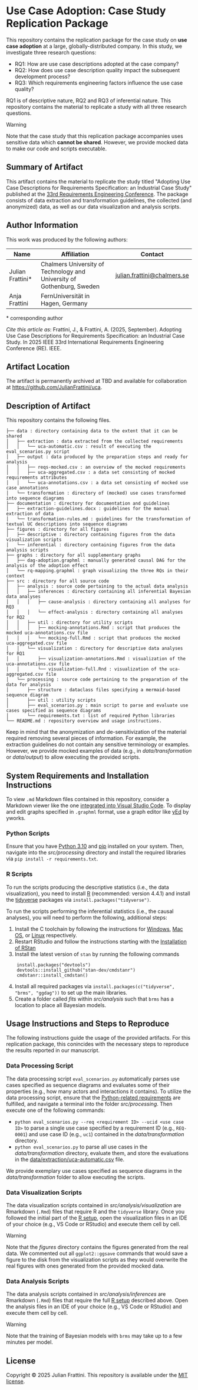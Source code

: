 # Use Case Adoption: Case Study Replication Package

This repository contains the replication package for the case study on **use case adoption** at a large, globally-distributed company.
In this study, we investigate three research questions:

- RQ1: How are use case descriptions adopted at the case company?
- RQ2: How does use case description quality impact the subsequent development process?
- RQ3: Which requirements engineering factors influence the use case quality?

RQ1 is of descriptive nature, RQ2 and RQ3 of inferential nature.
This repository contains the material to replicate a study with all three research questions.

> [!WARNING]
> Note that the case study that this replication package accompanies uses sensitive data which **cannot be shared**. However, we provide mocked data to make our code and scripts executable.

## Summary of Artifact

This artifact contains the material to replicate the study titled "Adopting Use Case Descriptions for Requirements Specification: an Industrial Case Study" published at the [33rd Requirements Engineering Conference](https://conf.researchr.org/home/RE-2025).
The package consists of data extraction and transformation guidelines, the collected (and anonymized) data, as well as our data visualization and analysis scripts.

## Author Information

This work was produced by the following authors:

| Name | Affiliation | Contact |
|---|---|---|
| Julian Frattini\* | Chalmers University of Technology and University of Gothenburg, Sweden | julian.frattini@chalmers.se |
| Anja Frattini | FernUniversität in Hagen, Germany | |

\* corresponding author

*Cite this article as*: Frattini, J., & Frattini, A. (2025, September). Adopting Use Case Descriptions for Requirements Specification: an Industrial Case Study. In 2025 IEEE 33rd International Requirements Engineering Conference (RE). IEEE.

## Artifact Location

The artifact is permanently archived at TBD and available for collaboration at https://github.com/JulianFrattini/uca.

## Description of Artifact

This repository contains the following files.

```
├── data : directory containing data to the extent that it can be shared
│   ├── extraction : data extracted from the collected requirements
│   │   └── uca-automatic.csv : result of executing the eval_scenarios.py script
│   ├── output : data produced by the preparation steps and ready for analysis
│   │   ├── reqs-mocked.csv : an overview of the mocked requirements
│   │   ├── uca-aggregated.csv : a data set consisting of mocked requirements attributes
│   │   └── uca-annotations.csv : a data set consisting of mocked use case annotations
│   └── transformation : directory of (mocked) use cases transformed into sequence diagrams
├── documentation : directory for documentation and guidelines
│   ├── extraction-guidelines.docx : guidelines for the manual extraction of data
│   └── transformation-rules.md : guidelines for the transformation of textual UC descriptions into sequence diagrams
├── figures : directory for all figures
│   ├── descriptive : directory containing figures from the data visualization scripts
│   └── inferential : directory containing figures from the data analysis scripts
├── graphs : directory for all supplementary graphs
│   ├── dag-adoption.graphml : manually generated causal DAG for the analysis of the adoption effect
│   └── rq-mapping.graphml : graph visualizing the three RQs in their context
├── src : directory for all source code
│   ├── analysis : source code pertaining to the actual data analysis
│   │   ├── inferences : directory containing all inferential Bayesian data analyses
│   │   │   ├── cause-analysis : directory containing all analyses for RQ3
│   │   │   └── effect-analysis : directory containing all analyses for RQ2
│   │   ├── util : directory for utility scripts
│   │   │   ├── mocking-annotations.Rmd : script that produces the mocked uca-annotations.csv file
│   │   │   └── mocking-full.Rmd : script that produces the mocked uca-aggregated.csv file
│   │   └── visualization : directory for descriptive data analyses for RQ1
│   │       ├── visualization-annotations.Rmd : visualization of the uca-annotations.csv file
│   │       └── visualization-full.Rnd : visualization of the uca-aggregated.csv file
│   └── processing : source code pertaining to the preparation of the data for analysis
│       ├── structure : dataclass files specifying a mermaid-based sequence diagram
│       ├── util : utility scripts
│       ├── eval_scenarios.py : main script to parse and evaluate use cases specified as sequence diagrams
│       └── requirements.txt : list of required Python libraries
└── README.md : repository overview and usage instructions.
```

Keep in mind that the anonymization and de-sensitivization of the material required removing several pieces of information.
For example, the extraction guidelines do not contain any sensitive terminology or examples.
However, we provide mocked examples of data (e.g., in *data/transformation* or *data/output*) to allow executing the provided scripts.

## System Requirements and Installation Instructions

To view `.md` Markdown files contained in this repository, consider a Markdown viewer like the one [integrated into Visual Studio Code](https://code.visualstudio.com/docs/languages/markdown).
To display and edit graphs specified in `.graphml` format, use a graph editor like [yEd](https://www.yworks.com/products/yed) by yworks.

### Python Scripts

Ensure that you have [Python 3.10](https://www.python.org/downloads/release/python-3100/) and [pip](https://pypi.org/project/pip/) installed on your system. Then, navigate into the *src/processing* directory and install the required libraries via `pip install -r requirements.txt`.

### R Scripts

To run the scripts producing the descriptive statistics (i.e., the data visualization), you need to install [R](https://cran.r-project.org/) (recommended: version 4.4.1) and install the [tidyverse](https://www.tidyverse.org/) packages via `install.packages("tidyverse")`.

To run the scripts performing the inferential statistics (i.e., the causal analyses), you will need to perform the following, additional steps:

1. Install the C toolchain by following the instructions for [Windows](https://github.com/stan-dev/rstan/wiki/Configuring-C---Toolchain-for-Windows#r40), [Mac OS](https://github.com/stan-dev/rstan/wiki/Configuring-C---Toolchain-for-Mac), or [Linux](https://github.com/stan-dev/rstan/wiki/Configuring-C-Toolchain-for-Linux) respectively.
2. Restart RStudio and follow the instructions starting with the [Installation of RStan](https://github.com/stan-dev/rstan/wiki/RStan-Getting-Started#installation-of-rstan)
3. Install the latest version of `stan` by running the following commands
```
    install.packages("devtools")
    devtools::install_github("stan-dev/cmdstanr")
    cmdstanr::install_cmdstan()
```
4. Install all required packages via `install.packages(c("tidyverse", "brms", "ggdag"))` to set up the main libraries.
5. Create a folder called *fits* within *src/analysis* such that `brms` has a location to place all Bayesian models.

## Usage Instructions and Steps to Reproduce

The following instructions guide the usage of the provided artifacts.
For this replication package, this conincides with the necessary steps to reproduce the results reported in our manuscript.

### Data Processing Script

The data processing script `eval_scenarios.py` automatically parses use cases specified as sequence diagrams and evaluates some of their properties (e.g., how many actors and interactions it contains).
To utilize the data processing script, ensure that the [Python-related requirements](#python-scripts) are fulfilled, and navigate a terminal into the folder *src/processing*.
Then execute one of the following commands:

- `python eval_scenarios.py --req <requirement ID> --ucid <use case ID>` to parse a single use case specified by a requirement ID (e.g., `REQ-0001`) and use case ID (e.g., `uc1`) contained in the *data/transformation* directory.
- `python eval_scenarios.py` to parse all use cases in the *data/transformation* directory, evaluate them, and store the evaluations in the [data/extraction/uca-automatic.csv](./data/extraction/uca-automatic.csv) file.

We provide exemplary use cases specified as sequence diagrams in the *data/transformation* folder to allow executing the scripts.

### Data Visualization Scripts

The data visualization scripts contained in *src/analysis/visualization* are Rmarkdown (`.Rmd`) files that require R and the `tidyverse` library.
Once you followed the initial part of the [R setup](#r-scripts), open the visualization files in an IDE of your choice (e.g., VS Code or RStudio) and execute them cell by cell.

> [!warning]
> Note that the *figures* directory contains the figures generated from the real data.
> We commented out all `ggplot2::ggsave` commands that would save a figure to the disk from the visualization scripts as they would overwrite the real figures with ones generated from the provided mocked data.

### Data Analysis Scripts

The data analysis scripts contained in *src/analysis/inferences* are Rmarkdown (`.Rmd`) files that require the full [R setup](#r-scripts) described above.
Open the analysis files in an IDE of your choice (e.g., VS Code or RStudio) and execute them cell by cell.

> [!warning]
> Note that the training of Bayesian models with `brms` may take up to a few minutes per model. 

## License

Copyright © 2025 Julian Frattini.
This repository is available under the [MIT license](./LICENSE.md).
